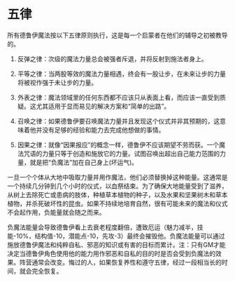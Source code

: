 # 五律

所有德鲁伊魔法按以下五律原则执行，这是每一个启蒙者在他们的辅导之初被教导的。

1. 反弹之律：次级的魔法力量总会被强者斥退，并将反射到施法者身上。

2. 平等之律：当两股等效的魔法力量相遇，终会有一股让步，在未来让步的力量将被视作强于未让步的力量。

3. 外表之律：魔法领域里的任何东西都不应该只从表面上看，而应该一直受到质疑。这尤其适用于显而易见的解决方案和“简单的出路”。

4. 召唤之律：如果德鲁伊要召唤魔法力量并且发现这个仪式并非其预期的，这意味着他并没有足够的经验和能力去完成他想做的事情。

5. 因果之律：就像“因果报应”的概念一样，德鲁伊不应该期望不劳而获。一个魔法咒语的力量只等于创造和施放它的力量。试图召唤出超出自己能力范围的力量，就是把“负魔法”加在自己身上(坏运气)。

一旦一个个体从大地中吸取力量并用作魔法，他们必须替换掉这种能量。这通常是一个持续几分钟到几个小时的仪式，以血祭结束。为了确保大地能量受到了滋养，从树上去除死亡或患病的肢体，种植草本植物的种子，以及水果和坚果树木和草本植物，并杀死破坏性的昆虫。如果不持续地培育自然，很有可能未来的魔法和仪式不会起作用，负能量就会随之而来。

负魔法能量会导致德鲁伊看上去衰老程度翻倍，遭致厄运（魅力减半，技能-10%，结构值-10，潜能点-10，先攻-3）最终会摧毁他。负魔法能量可以通过施放德鲁伊魔法和纯粹自私、邪恶的知识或有害的目标而累计。注：只有GM才能决定当德鲁伊角色使用他的能力用作邪恶和自私的目的时是否会受到负魔法的效果。阵营通常会改变。悔过的人，如果恢复养性和遵守五律，经过一段相当长的时间，就会完全恢复。
